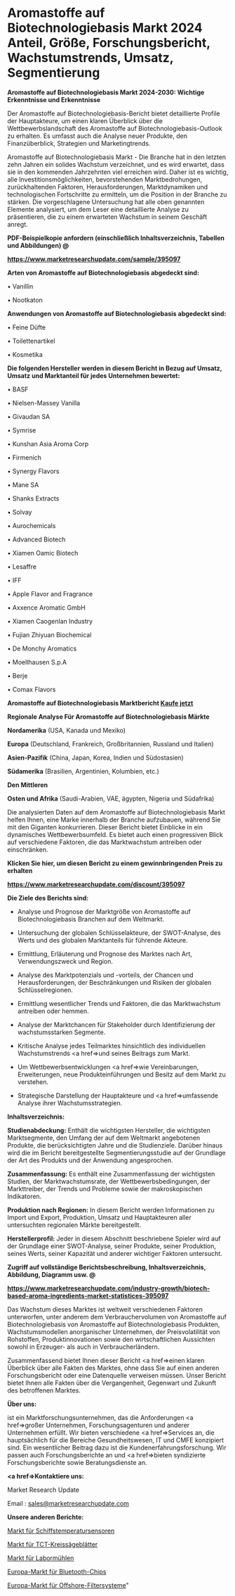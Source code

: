 # Aromastoffe auf Biotechnologiebasis Markt 2024 Anteil, Größe, Forschungsbericht, Wachstumstrends, Umsatz, Segmentierung

<strong>Aromastoffe auf Biotechnologiebasis Markt 2024-2030: Wichtige Erkenntnisse und Erkenntnisse</strong>

Der Aromastoffe auf Biotechnologiebasis-Bericht bietet detaillierte Profile der Hauptakteure, um einen klaren Überblick über die Wettbewerbslandschaft des Aromastoffe auf Biotechnologiebasis-Outlook zu erhalten. Es umfasst auch die Analyse neuer Produkte, den Finanzüberblick, Strategien und Marketingtrends.

Aromastoffe auf Biotechnologiebasis Markt - Die Branche hat in den letzten zehn Jahren ein solides Wachstum verzeichnet, und es wird erwartet, dass sie in den kommenden Jahrzehnten viel erreichen wird. Daher ist es wichtig, alle Investitionsmöglichkeiten, bevorstehenden Marktbedrohungen, zurückhaltenden Faktoren, Herausforderungen, Marktdynamiken und technologischen Fortschritte zu ermitteln, um die Position in der Branche zu stärken. Die vorgeschlagene Untersuchung hat alle oben genannten Elemente analysiert, um dem Leser eine detaillierte Analyse zu präsentieren, die zu einem erwarteten Wachstum in seinem Geschäft anregt.



<strong><b>PDF-Beispielkopie anfordern (einschließlich Inhaltsverzeichnis, Tabellen und Abbildungen) @ </b></strong>

<strong><a href=https://www.marketresearchupdate.com/sample/395097>

<strong>https://www.marketresearchupdate.com/sample/395097</u></a></strong></strong>



<strong>Arten von Aromastoffe auf Biotechnologiebasis abgedeckt sind:</strong>

• Vanillin

• Nootkaton



<strong>Anwendungen von Aromastoffe auf Biotechnologiebasis abgedeckt sind:</strong>

• Feine Düfte

• Toilettenartikel

• Kosmetika



<strong>Die folgenden Hersteller werden in diesem Bericht in Bezug auf Umsatz, Umsatz und Marktanteil für jedes Unternehmen bewertet:</strong>

• BASF

• Nielsen-Massey Vanilla

• Givaudan SA

• Symrise

• Kunshan Asia Aroma Corp

• Firmenich

• Synergy Flavors

• Mane SA

• Shanks Extracts

• Solvay

• Aurochemicals

• Advanced Biotech

• Xiamen Oamic Biotech

• Lesaffre

• IFF

• Apple Flavor and Fragrance

• Axxence Aromatic GmbH

• Xiamen Caogenlan Industry

• Fujian Zhiyuan Biochemical

• De Monchy Aromatics

• Moellhausen S.p.A

• Berje

• Comax Flavors



<strong>Aromastoffe auf Biotechnologiebasis Marktbericht <a href=https://www.marketresearchupdate.com/buynow/395097>Kaufe jetzt</a></strong>



<strong>Regionale Analyse Für Aromastoffe auf Biotechnologiebasis Märkte</strong>



<strong>Nordamerika</strong> (USA, Kanada und Mexiko)



<strong>Europa</strong> (Deutschland, Frankreich, Großbritannien, Russland und Italien)



<strong>Asien-Pazifik</strong> (China, Japan, Korea, Indien und Südostasien)



<strong>Südamerika</strong> (Brasilien, Argentinien, Kolumbien, etc.)



<strong>Den Mittleren</strong> 

<strong>Osten und Afrika</strong> (Saudi-Arabien, VAE, ägypten, Nigeria und Südafrika)

Die analysierten Daten auf dem Aromastoffe auf Biotechnologiebasis Markt helfen Ihnen, eine Marke innerhalb der Branche aufzubauen, während Sie mit den Giganten konkurrieren. Dieser Bericht bietet Einblicke in ein dynamisches Wettbewerbsumfeld. Es bietet auch einen progressiven Blick auf verschiedene Faktoren, die das Marktwachstum antreiben oder einschränken.



<strong>Klicken Sie hier, um diesen Bericht zu einem gewinnbringenden Preis zu erhalten
</strong>

<strong><a href=https://www.marketresearchupdate.com/discount/395097>https://www.marketresearchupdate.com/discount/395097</b></u></strong></a>



<strong>Die Ziele des Berichts sind:</strong>

- Analyse und Prognose der Marktgröße von Aromastoffe auf Biotechnologiebasis Branchen auf dem Weltmarkt.

- Untersuchung der globalen Schlüsselakteure, der SWOT-Analyse, des Werts und des globalen Marktanteils für führende Akteure.

- Ermittlung, Erläuterung und Prognose des Marktes nach Art, Verwendungszweck und Region.

- Analyse des Marktpotenzials und -vorteils, der Chancen und Herausforderungen, der Beschränkungen und Risiken der globalen Schlüsselregionen.

- Ermittlung wesentlicher Trends und Faktoren, die das Marktwachstum antreiben oder hemmen.

- Analyse der Marktchancen für Stakeholder durch Identifizierung der wachstumsstarken Segmente.

- Kritische Analyse jedes Teilmarktes hinsichtlich des individuellen Wachstumstrends <a href=>und</a> seines Beitrags zum Markt.

- Um Wettbewerbsentwicklungen <a href=>wie</a> Vereinbarungen, Erweiterungen, neue Produkteinführungen und Besitz auf dem Markt zu verstehen.

- Strategische Darstellung der Hauptakteure und <a href=>umfas</a>sende Analyse ihrer Wachstumsstrategien.



<strong>Inhaltsverzeichnis:</strong>



<strong>Studienabdeckung:</strong> Enthält die wichtigsten Hersteller, die wichtigsten Marktsegmente, den Umfang der auf dem Weltmarkt angebotenen Produkte, die berücksichtigten Jahre und die Studienziele. Darüber hinaus wird die im Bericht bereitgestellte Segmentierungsstudie auf der Grundlage der Art des Produkts und der Anwendung angesprochen.



<strong>Zusammenfassung:</strong> Es enthält eine Zusammenfassung der wichtigsten Studien, der Marktwachstumsrate, der Wettbewerbsbedingungen, der Markttreiber, der Trends und Probleme sowie der makroskopischen Indikatoren.



<strong>Produktion nach Regionen:</strong> In diesem Bericht werden Informationen zu Import und Export, Produktion, Umsatz und Hauptakteuren aller untersuchten regionalen Märkte bereitgestellt.



<strong>Herstellerprofil:</strong> Jeder in diesem Abschnitt beschriebene Spieler wird auf der Grundlage einer SWOT-Analyse, seiner Produkte, seiner Produktion, seines Werts, seiner Kapazität und anderer wichtiger Faktoren untersucht.



<strong><b>Zugriff auf vollständige Berichtsbeschreibung, Inhaltsverzeichnis, Abbildung, Diagramm usw. @ </b></strong>

<strong><a href=https://www.marketresearchupdate.com/industry-growth/biotech-based-aroma-ingredients-market-statistices-395097>https://www.marketresearchupdate.com/industry-growth/biotech-based-aroma-ingredients-market-statistices-395097</a></strong>

Das Wachstum dieses Marktes ist weltweit verschiedenen Faktoren unterworfen, unter anderem dem Verbrauchervolumen von Aromastoffe auf Biotechnologiebasis von Aromastoffe auf Biotechnologiebasis Produkten, Wachstumsmodellen anorganischer Unternehmen, der Preisvolatilität von Rohstoffen, Produktinnovationen sowie den wirtschaftlichen Aussichten sowohl in Erzeuger- als auch in Verbraucherländern.

Zusammenfassend bietet Ihnen dieser Bericht <a href=>einen</a> klaren Überblick über alle Fakten des Marktes, ohne dass Sie auf einen anderen Forschungsbericht oder eine Datenquelle verweisen müssen. Unser Bericht bietet Ihnen alle Fakten über die Vergangenheit, Gegenwart und Zukunft des betroffenen Marktes.



<strong>Über uns:</strong>

 ist ein Marktforschungsunternehmen, das die Anforderungen <a href=>großer</a> Unternehmen, Forschungsagenturen und anderer Unternehmen erfüllt. Wir bieten verschiedene <a href=>Services</a> an, die hauptsächlich für die Bereiche Gesundheitswesen, IT und CMFE konzipiert sind. Ein wesentlicher Beitrag dazu ist die Kundenerfahrungsforschung. Wir passen auch Forschungsberichte an und <a href=>bieten</a> syndizierte Forschungsberichte sowie Beratungsdienste an.



<strong><a href=>Kontaktiere uns:</a></strong>

Market Research Update

Email : sales@marketresearchupdate.com



<strong>Unsere anderen Berichte:</strong>

<a href=https://www.linkedin.com/pulse/ship-temperature-sensors-market-2023-size-growth-trends>Markt für Schiffstemperatursensoren</a>

<a href=https://www.linkedin.com/pulse/tct-circular-saw-blades-market-witness-huge-growth-2027>Markt für TCT-Kreissägeblätter</a>

<a href=https://www.linkedin.com/pulse/laboratory-mills-market-size-emerging-trends>Markt für Labormühlen</a>

<a href=https://www.linkedin.com/pulse/europe-bluetooth-chips-market-expecting-outstanding-growth>Europa-Markt für Bluetooth-Chips</a>

<a href=https://www.linkedin.com/pulse/europe-offshore-filter-systems-market-size2023-2030>Europa-Markt für Offshore-Filtersysteme</a>"
